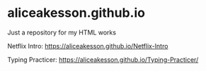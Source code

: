 # aliceakesson.github.io
Just a repository for my HTML works 

Netflix Intro: 
https://aliceakesson.github.io/Netflix-Intro

Typing Practicer: 
https://aliceakesson.github.io/Typing-Practicer/
